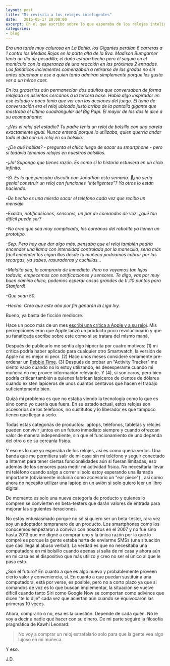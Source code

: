 ```yaml
---
layout: post
title: "Mi revisita a los relojes inteligentes"
date:   2015-05-17 20:00:00
excerpt: En el que escribo sobre lo que esperaba de los relojes inteligentes y como a veces hay que ver a la tecnología por cómo es y no como quisiera que fuera.
categories:
- blog
---
```

*Era una tarde muy calurosa en La Bahía, los Gigantes perdían 6 carreras a 1 contra los Medias Rojas en la parte alta de la 8va. Madison Bumgarner tenía un día de pesadilla; el daño estaba hecho pero él seguía en el montículo con la esperanza de una reacción en las próximas 2 entradas. Los fanáticos inclementes comenzaban a retirarse de las gradas no sin antes abuchear a ese a quien tanto admiran simplemente porque les gusta ver a un héroe caer.*

*En los graderíos aún permanecían dos adultos que conversaban de forma relajada en asientos cercanos a la tercera base. Había algo inspirador en ese estadio y poco tenía que ver con las acciones del juego. El tema de conversación era el reloj ubicado justo arriba de la pantalla gigante que mostraba el último cuadrangular del Big Papi. El mayor de los dos le dice a su acompañante:*

*-¿Ves el reloj del estadio? Tu padre tenía un reloj de bolsillo con una careta exactamente igual. Nunca entendí porque lo utilizaba, quien querría andar todo el día con un reloj en su bolsillo.*

*-¿De qué hablas? - pregunta el chico luego de sacar su smartphone - pero si todavía tenemos relojes en nuestros bolsillos.* 

*-¡Ja! Supongo que tienes razón. Es como si la historia estuviera en un ciclo infinito.*

*-Sí. Es lo que pensaba discutir con Jonathan esta semana. ¿no sería genial construir un reloj con funciones "inteligentes"? Ya otros lo están haciendo.*

*-De hecho es una mierda sacar el teléfono cada vez que recibo un mensaje.*

*-Exacto, notificaciones, sensores, un par de comandos de voz. ¿qué tan difícil puede ser?*

*-No creo que sea muy complicado, los coreanos del robotito ya tienen un prototipo.*

*-Sep. Pero hay que dar algo más, pensaba que el reloj también podría encender una llama con intensidad controlada por la manecilla, sería más fácil encender los cigarrillos desde tu muñeca podríamos cobrar por las recargas, ya sabes, rasuradoras y cuchillas...*

*-Maldita sea, lo compraría de inmediato. Pero no vayamos tan lejos todavía, empecemos con notificaciones y sensores. Te digo, vas por muy buen camino chico, podemos esperar cosas grandes de tí ¡10 puntos para Stanford!*

*-Que sean 50.*

*-Hecho. Creo que este año por fin ganarán la Liga Ivy.*

Bueno, ya basta de ficción mediocre.

Hace un poco más de un mes [escribí una crítica a Apple y a su reloj](http://www.jdzarate.com/blog/2015/04/09/mis-opiniones-no-populares-apple-inc.html). Mis percepciones eran que Apple lanzó un producto poco revolucionario y que su fanaticada escribe sobre este como si se tratara del mismo maná. 

Después de publicarlo me sentía algo hipócrita por cuatro motivos: (1) mi crítica podría haber aplicado para cualquier otro Smartwatch, la versión de Apple no es mejor ni peor. (2) Hace unos meses consideré seriamente pre-ordenar un [Pebble Time](https://getpebble.com/pebble_time). (3) Después de probar un "Activity Tracker" me siento vacío cuando no lo estoy utilizando, es desesperante cuando mi muñeca no me provee información relevante. Y (4), sí son caros, pero bien podría criticar también a quienes fabrican lapiceros de cientos de dólares cuando existen lapiceros de unos cuantos centavos que hacen el trabajo suficientemente bien.

Quizá mi problema es que no estaba viendo la tecnología como lo que es sino como yo quería que fuera. En su estado actual, estos relojes son accesorios de los teléfonos, no sustitutos y lo liberador es que tampoco tienen que llegar a serlo.

Todas estas categorías de productos: laptops, teléfonos, tabletas y relojes pueden convivir juntos en un futuro inmediato siempre y cuando ofrezcan valor de manera independiente, sin que el funcionamiento de uno dependa del otro o de su cercanía física.

Y eso es lo que yo esperaba de los relojes, así es como quería verlos. Una banda que me permitiera salir de mi casa sin mi teléfono y seguir conectado a Internet para tener ciertas funcionalidades aún si fueran limitadas, eso además de los sensores para medir mi actividad física. No necesitaría llevar mi teléfono cuando salgo a correr si solo estoy esperando una llamada importante (obviamente incluiría como accesorio un "ear piece") , así como ahora no necesito utilizar una laptop en un avión si solo quiero leer un libro digital.

De momento es solo una nueva categoría de producto y quienes lo compren se convierten en beta-testers que darán valores de entrada para mejorar las siguientes iteraciones. 

No estoy entusiasmado porque no sé si quiero ser un beta-tester, rara vez soy un adoptador tempranero de un producto. Los smartphones como los conocemos empezaron a convivir con nosotros en el 2007 y no fue sino hasta 2013 que me digné a comprar uno y la única razón por la que lo compré es porque la gente estaba harta de enviarme SMSs (una situación que casi llega al abuso verbal). La verdad es que no necesitaba una computadora en mi bolsillo cuando apenas si salía de mi casa y ahora aún en mi casa es el dispositivo que más utilizo y creo no ser el único al que le pasa esto.

¿Son el futuro? En cuanto a que es algo nuevo y probablemente proveen cierto valor y conveniencia, sí. En cuanto a que puedan sustituir a una computadora, está por verse, es posible, pero no a corto plazo ya que si comandos de voz es lo que buscan implementar, la situación se vuelve difícil cuando tanto Siri como Google Now se comportan como adivinos que dicen "te lo dije" cada vez que aciertan aún cuando se equivocaron las primeras 10 veces. 

Ahora, comprarlo o no, esa es la cuestión. Depende de cada quién. No le voy a decir a nadie qué hacer con su dinero. De mi parte seguiré la filosofía pragmática de Kawhi Leonard:

> No voy a comprar un reloj estrafalario solo para que la gente vea algo lujoso en mi muñeca.

Y eso. 

J.D.
